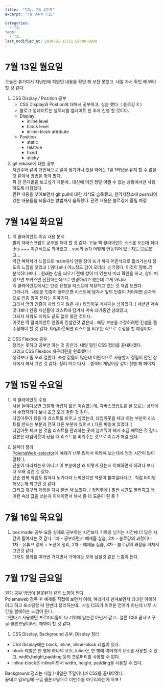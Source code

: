 ```yaml
---
title:  "TIL. 7월 3주차"
excerpt: "7월 3주차 TIL"

categories:
  - TIL
tags:
  - TIL
last_modified_at: 2020-07-13T21:56:00-0900
---
```

# 7월 13일 월요일
오늘은 휴가여서 지난번에 적었던 내용을 확인 해 보진 못했고, 내일 가서 확인 해 봐야 할 것 같다.

1. CSS Display / Position 공부
    - CSS Display와 Postion에 대해서 공부하고, 실습 했다. ( 블로깅 X )
    - 블로그 업데이트는 셀렉터를 업데이트 한 후에 진행 할 것이다.
    - Display
        - inline level
        - block level
        - inline-block attribute
    - Position
        - static
        - relatvie
        - fixed
        - sticky
2. git rebase에 대한 공부  
저번주와 같이 개인적으로 일이 생기거나 했을 때에는 1일 1커밋을 유지 할 수 없을 것 같아서 방법을 찾아 봤다.  
꽉 찬 잔디밭을 보고싶기 때문에.. 대신에 이건 정말 어쩔 수 없는 상황에서만 사용하도록 다짐했다.  
관련 내용을 찾아보면서 git pull에 대한 지식도 습득했고, 원격저장소에 push되어 있는 내용들을 되돌리는 방법까지 습득했다. 관련 내용은 블로깅에 올릴 예정

# 7월 14일 화요일
1. 맥 클라이언트 이슈 내용 분석  
빨리 자바스크립트 공부를 해야 할 것 같다. 오늘 맥 클라이언트 소스를 보는데 죄다 this.~~~ 이런식으로 되어있고 .. vue와 js가 어떻게 연동되어 있는지도 모르겠고...  
약간 벼락치기 느낌으로 main에서 인증 창이 뜨기 까지 어떤식으로 흘러가는지 정도의 느낌을 찾았고 ( 읽다보니 어느정도 감이 오더라. 신기했다. 이것이 짬바..?)  
분석하다보니 .. 원래는 창을 띄우기 전에 창이 떠 있는지 미리 확인을 하고, 창이 떠 있으면 포커스만 전환하는식으로 변경하려고 했는데 그게 아니라  
맥 클라이언트에서는 인증 요청을 리스트에 저장하고 있는 것 처럼 보였다.  
그러니까.. 새로운 인증이 들어오면 리스트에 담겨서 앞의 인증이 처리되면 순차적으로 인증 창이 뜬다는 이야기다.  
그래서 앞의 인증이 처리 되지 않은 채 ( 타임아웃 메세지는 남아있다. ) 세션만 계속 맺다보니 인증 세션들이 리스트에 담겨서 계속 대기중인 상태였고,  
그래서 지워도 지워도 끝도 없이 떴던 것이다.  
이것은 맥 클라이언트 인증의 컨셉인것 같은데.. 해당 부분을 수정하려면 컨셉을 좀 수정해야 할 것 같다. 타임아웃되면 리스트를 비우는 식으로 수정을 할 예정이다.

2. CSS Flexbox 공부  
정리는 못하고 공부만 하는 것 같은데, 내일 밀린 CSS 정리를 끝내야겠다.  
그리고 CSS Flexbox 개구리편을 완료했다 !  
생각보다 좀 오래 걸린다. 속성 값들이 많은데 어떤식으로 사용할지 정립이 안된 상태에서 해서 그런 것 같다. 정리 하고 다시 .. 셀렉터 게임이랑 같이 진행 해 봐야지

# 7월 15일 수요일
1. 맥 클라이언트 수정  
사실 들여다보면 그렇게 어렵지 않은 이슈였는데, 자바스크립트를 잘 모르는 상태에서 수정하려다 보니 조금 오래 걸린 것 같다.  
타임아웃이 됐을 때 리스트를 비우고 싶었는데, 타임아웃을 체크 하는 부분이 리스트를 만드는 부분과 전혀 다른 부분에 있어서 ( 다른 파일에 있었다. )  
타임아웃 체크 한 것을 리스트를 관리하는 곳에 넘겨줘야 해서 조금 애먹은 것 같다.  
결론은 타임아웃이 났을 때 리스트를 비워주는 것으로 이슈가 해결 됐다.  

2. 셀렉터 정리  
[PoiemaWeb-selector](https://poiemaweb.com/css3-selector)에 예제가 너무 많아서 따라해 보는데에 엄청 시간이 많이 걸렸다.  
단순이 따라치는게 아니고 이 부분에선 왜 이렇게 됐는지 이해하면서 하려다 보니 더 오래 걸린 것 같다.  
단순 반복 작업도 많아서 노가다라 느껴졌지만 백문이 불여일타라고.. 직접 타이핑해보는게 최고인 것 같다.  
그리고 개구리 게임을 다시 한번 해 보았다. ( 정리후에 ) 훨씬 시간도 빨라지고 왜 이런 속성 값을 쓰는지 이해하면서 해서 좀 더 도움이 된 듯 ?

# 7월 16일 목요일
1. box model 공부
요즘 실제로 공부하는 시간보다 기록을 남기는 시간에 더 많은 시간이 들여지는 것 같다. 1차 - 공부하면서 예제들 실습, 2차 - 블로깅의 과정이나  
1차 - 유튜브 강의 + 노션에 정리, 2차 - 예제들 실습, 3차 - 블로깅의 과정을 거쳐서 그런것 같다.  
그래도 정리를 여러번 거치면서 기억에는 오래 남을것 같은 느낌이 든다. 

# 7월 17일 금요일
뭔가 공부 방법이 잘못된거 같은 느낌이 든다.  
Poiemaweb 정독 후 예제를 직접해 보면서 이해, 여러가지 만져보면서 최대한 이해하려고 하고 포스팅할 때 한번더 정리하는데.. 사실 CSS가 어려운 언어가 아닌데 너무 시간을 할애하는 느낌이 든다.  
그런다고 사용했던 프로퍼티들이 다 기억에 남는건 아닌거 같고.. 얼른 CSS 끝내고 구글 클론코딩이라도 해봐야 할 것 같다.  
1. CSS Display, Background 공부, Display 정리
  - CSS Display에는 block, inline, inline-block 레벨이 있다.
  - block 레벨은 한 행에 하나의 요소, inline은 한 행에 여러개의 요소를 사용할 수 있고, width,height,padding 등의 프로퍼티를 사용할 수 없다.  
  - inline-block은 inline이면서 width, height, padding을 사용할 수 있다.

Background 정리는 내일 ! 내일은 주말이니까 CSS를 끝내야겠다.  
끝내고 일요일에 구글 클론코딩으로 이번주를 마무리하는게 목표 !